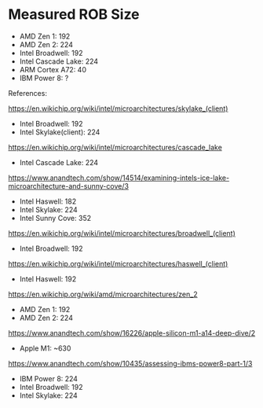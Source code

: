 # Measured ROB Size

- AMD Zen 1: 192
- AMD Zen 2: 224
- Intel Broadwell: 192
- Intel Cascade Lake: 224
- ARM Cortex A72: 40
- IBM Power 8: ?

References:

https://en.wikichip.org/wiki/intel/microarchitectures/skylake_(client)
- Intel Broadwell: 192 
- Intel Skylake(client): 224

https://en.wikichip.org/wiki/intel/microarchitectures/cascade_lake
- Intel Cascade Lake: 224

https://www.anandtech.com/show/14514/examining-intels-ice-lake-microarchitecture-and-sunny-cove/3
- Intel Haswell: 182
- Intel Skylake: 224
- Intel Sunny Cove: 352

https://en.wikichip.org/wiki/intel/microarchitectures/broadwell_(client)
- Intel Broadwell: 192

https://en.wikichip.org/wiki/intel/microarchitectures/haswell_(client)
- Intel Haswell: 192

https://en.wikichip.org/wiki/amd/microarchitectures/zen_2
- AMD Zen 1: 192
- AMD Zen 2: 224

https://www.anandtech.com/show/16226/apple-silicon-m1-a14-deep-dive/2
- Apple M1: ~630

https://www.anandtech.com/show/10435/assessing-ibms-power8-part-1/3
- IBM Power 8: 224
- Intel Broadwell: 192
- Intel Skylake: 224